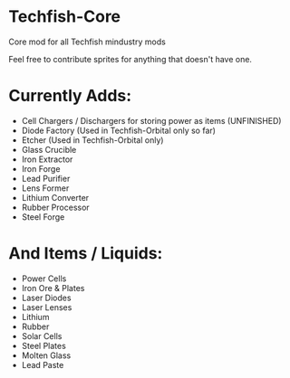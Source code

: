 # Techfish-Core
 Core mod for all Techfish mindustry mods

Feel free to contribute sprites for anything that doesn't have one.


# Currently Adds:
- Cell Chargers / Dischargers for storing power as items (UNFINISHED)
- Diode Factory (Used in Techfish-Orbital only so far)
- Etcher (Used in Techfish-Orbital only)
- Glass Crucible
- Iron Extractor
- Iron Forge
- Lead Purifier
- Lens Former
- Lithium Converter
- Rubber Processor
- Steel Forge

# And Items / Liquids:
- Power Cells
- Iron Ore & Plates
- Laser Diodes
- Laser Lenses
- Lithium
- Rubber
- Solar Cells
- Steel Plates
- Molten Glass
- Lead Paste
